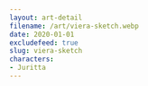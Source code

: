 ```yaml
---
layout: art-detail
filename: /art/viera-sketch.webp
date: 2020-01-01
excludefeed: true
slug: viera-sketch
characters:
- Juritta
---
```

